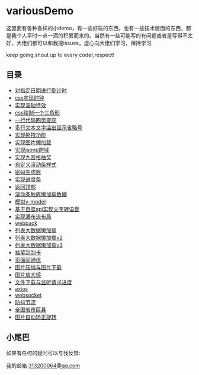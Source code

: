 # variousDemo

这里面有各种各样的小demo，有一些好玩的东西，也有一些技术层面的东西，都是我个人平时一点一滴的积累而来的。当然有一些可能写的有问题或者是写得不太好，大佬们都可以和我提issues，虚心向大佬们学习，保持学习  

keep going,shout up to every coder,respect!

## 目录

- [对指定日期进行倒计时](https://github.com/EmotionBin/variousDemo/tree/master/count-down)
- [css实现时钟](https://github.com/EmotionBin/variousDemo/tree/master/css-clock)
- [实现滚轴特效](https://github.com/EmotionBin/variousDemo/tree/master/css-sticky)
- [css绘制一个三角形](https://github.com/EmotionBin/variousDemo/tree/master/css-triangle)
- [一行代码网页变灰](https://github.com/EmotionBin/variousDemo/tree/master/css3-filter)
- [多行文本文字溢出显示省略号](https://github.com/EmotionBin/variousDemo/tree/master/font-overflow-ellipsis)
- [实现拖拽功能](https://github.com/EmotionBin/variousDemo/tree/master/drag)
- [实现图片懒加载](https://github.com/EmotionBin/variousDemo/tree/master/img-lazy-load)
- [实现jsonp跨域](https://github.com/EmotionBin/variousDemo/tree/master/jsonp)
- [实现九宫格抽奖](https://github.com/EmotionBin/variousDemo/tree/master/luck-draw)
- [自定义滚动条样式](https://github.com/EmotionBin/variousDemo/tree/master/my-scrollbar)
- [密码生成器](https://github.com/EmotionBin/variousDemo/tree/master/password-generato)
- [实现进度条](https://github.com/EmotionBin/variousDemo/tree/master/progress)
- [返回顶部](https://github.com/EmotionBin/variousDemo/tree/master/return-top)
- [滚动条触底懒加载数据](https://github.com/EmotionBin/variousDemo/tree/master/scrollbar-bottom-touch)
- [模拟v-model](https://github.com/EmotionBin/variousDemo/tree/master/simulation-v-model)
- [基于百度api实现文字转语音](https://github.com/EmotionBin/variousDemo/tree/master/text2audio)
- [实现瀑布流布局](https://github.com/EmotionBin/variousDemo/tree/master/waterfall)
- [webpack](https://github.com/EmotionBin/variousDemo/tree/master/webpack)
- [列表大数据懒加载](https://github.com/EmotionBin/variousDemo/tree/master/list-lazy-load)
- [列表大数据懒加载v2](https://github.com/EmotionBin/variousDemo/tree/master/list-lazy-load-v2)
- [列表大数据懒加载v3](https://github.com/EmotionBin/variousDemo/tree/master/list-lazy-load-v3)
- [抽奖刮刮卡](https://github.com/EmotionBin/variousDemo/tree/master/luck-card)
- [页面间通信](https://github.com/EmotionBin/variousDemo/tree/master/page-communication)
- [图片压缩与图片下载](https://github.com/EmotionBin/variousDemo/tree/master/image-compress-download)
- [图片放大镜](https://github.com/EmotionBin/variousDemo/tree/master/image-magnifier)
- [文件下载与监听请求进度](https://github.com/EmotionBin/variousDemo/tree/master/file-download-progress)
- [axios](https://github.com/EmotionBin/variousDemo/tree/master/axios)
- [websocket](https://github.com/EmotionBin/variousDemo/tree/master/websocket)
- [防抖节流](https://github.com/EmotionBin/variousDemo/tree/master/debounce-throttle)
- [全国省市区县](https://github.com/EmotionBin/variousDemo/tree/master/china-area)
- [图片自动矫正旋转](https://github.com/EmotionBin/variousDemo/tree/master/image-auto-rotate)

## 小尾巴

如果有任何的疑问可以与我反馈:  

我的邮箱 313200064@qq.com

